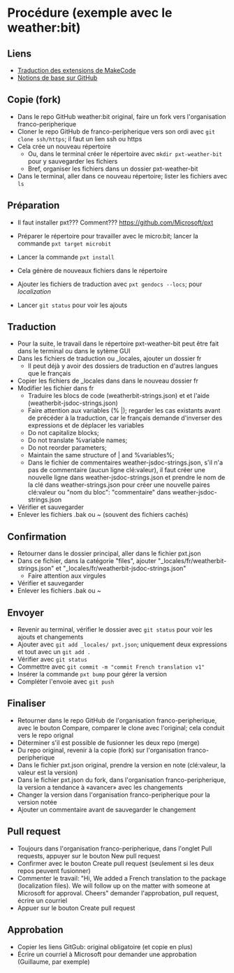 # Procédure (exemple avec le weather:bit)

## Liens

- [Traduction des extensions de MakeCode](https://makecode.com/extensions/localization)
- [Notions de base sur GitHub](https://guides.github.com/activities/hello-world/)

## Copie (fork)

- Dans le repo GitHub weather:bit original, faire un fork vers l'organisation franco-peripherique
- Cloner le repo GitHub de franco-peripherique vers son ordi avec `git clone ssh/https`; il faut un lien ssh ou https
- Cela crée un nouveau répertoire
    - Ou, dans le terminal créer le répertoire avec `mkdir pxt-weather-bit` pour y sauvegarder les fichiers
    - Bref, organiser les fichiers dans un dossier pxt-weather-bit
- Dans le terminal, aller dans ce nouveau répertoire; lister les fichiers avec `ls`

## Préparation

- Il faut installer pxt??? Comment??? https://github.com/Microsoft/pxt

- Préparer le répertoire pour travailler avec le micro:bit; lancer la commande `pxt target microbit`
- Lancer la commande `pxt install`
- Cela génère de nouveaux fichiers dans le répertoire
- Ajouter les fichiers de traduction avec `pxt gendocs --locs`; pour *localization*
- Lancer `git status` pour voir les ajouts

## Traduction

- Pour la suite, le travail dans le répertoire pxt-weather-bit peut être fait dans le terminal ou dans le sytème GUI
- Dans les fichiers de traduction ou _locales, ajouter un dossier fr
    - Il peut déjà y avoir des dossiers de traduction en d'autres langues que le français
- Copier les fichiers de _locales dans dans le nouveau dossier fr
- Modifier les fichier dans fr
    - Traduire les blocs de code (weatherbit-strings.json) et et l'aide (weatherbit-jsdoc-strings.json)
    - Faire attention aux variables (% |); regarder les cas existants avant de précéder à la traduction, car le français demande d'inverser des expressions et de déplacer les variables
    - Do not capitalize blocks;
    - Do not translate %variable names;
    - Do not reorder parameters;
    - Maintain the same structure of | and %variables%;
    - Dans le fichier de commentaires weather-jsdoc-strings.json, s'il n'a pas de commentaire (aucun ligne clé:valeur), il faut créer une nouvelle ligne dans weather-jsdoc-strings.json et prendre le nom de la clé dans weather-strings.json pour créer une nouvelle paires clé:valeur ou "nom du bloc": "commentaire" dans weather-jsdoc-strings.json
- Vérifier et sauvegarder
- Enlever les fichiers .bak ou ~ (souvent des fichiers cachés)

## Confirmation

- Retourner dans le dossier principal, aller dans le fichier pxt.json
- Dans ce fichier, dans la catégorie "files", ajouter "_locales/fr/weatherbit-strings.json" et "_locales/fr/weatherbit-jsdoc-strings.json"
    - Faire attention aux virgules
- Vérifier et sauvegarder
- Enlever les fichiers .bak ou ~

## Envoyer

- Revenir au terminal, vérifier le dossier avec `git status` pour voir les ajouts et changements
- Ajouter avec `git add _locales/ pxt.json`; uniquement deux expressions et tout avec un `git add .`
- Vérifier avec `git status`
- Commettre avec `git commit -m "commit French translation v1"`
- Insérer la commande `pxt bump` pour gérer la version
- Compléter l'envoie avec `git push`

## Finaliser

- Retourner dans le repo GitHub de l'organisation franco-peripherique, avec le bouton Compare, comparer le clone avec l'original; cela conduit vers le repo orignal
- Déterminer s'il est possible de fusionner les deux repo (merge)
- Du repo original, revenir à la copie (fork) sur l'organisation franco-peripherique
- Dans le fichier pxt.json original, prendre la version en note (clé:valeur, la valeur est la version)
- Dans le fichier pxt.json du fork, dans l'organisation franco-peripherique, la version a tendance à «avancer» avec les changements
- Changer la version dans l'organisation franco-peripherique pour la version notée
- Ajouter un commentaire avant de sauvegarder le changement

## Pull request

- Toujours dans l'organisation franco-peripherique, dans l'onglet Pull requests, appuyer sur le bouton New pull request
- Confirmer avec le bouton Create pull request (seulement si les deux repos peuvent fusionner)
- Commenter le travail: "Hi, We added a French translation to the package (localization files). We will follow up on the matter with someone at Microsoft for approval. Cheers"
demander l'approbation, pull request, écrire un courriel
- Appuer sur le bouton Create pull request

## Approbation

- Copier les liens GitGub: original obligatoire (et copie en plus)
- Écrire un courriel à Microsoft pour demander une approbation (Guillaume, par exemple)
